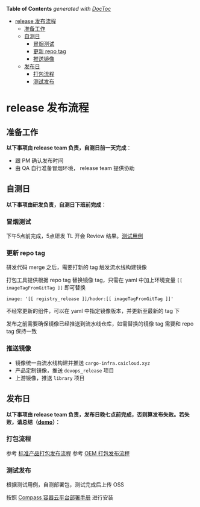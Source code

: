 <!-- START doctoc generated TOC please keep comment here to allow auto update -->
<!-- DON'T EDIT THIS SECTION, INSTEAD RE-RUN doctoc TO UPDATE -->
**Table of Contents**  *generated with [DocToc](https://github.com/thlorenz/doctoc)*

- [release 发布流程](#release-%E5%8F%91%E5%B8%83%E6%B5%81%E7%A8%8B)
  - [准备工作](#%E5%87%86%E5%A4%87%E5%B7%A5%E4%BD%9C)
  - [自测日](#%E8%87%AA%E6%B5%8B%E6%97%A5)
    - [冒烟测试](#%E5%86%92%E7%83%9F%E6%B5%8B%E8%AF%95)
    - [更新 repo tag](#%E6%9B%B4%E6%96%B0-repo-tag)
    - [推送镜像](#%E6%8E%A8%E9%80%81%E9%95%9C%E5%83%8F)
  - [发布日](#%E5%8F%91%E5%B8%83%E6%97%A5)
    - [打包流程](#%E6%89%93%E5%8C%85%E6%B5%81%E7%A8%8B)
    - [测试发布](#%E6%B5%8B%E8%AF%95%E5%8F%91%E5%B8%83)

<!-- END doctoc generated TOC please keep comment here to allow auto update -->

# release 发布流程

## 准备工作

**以下事项由 release team 负责，自测日前一天完成**：

* 跟 PM 确认发布时间
* 由 QA 自行准备冒烟环境， release team 提供协助
 
## 自测日

**以下事项由研发负责，自测日下班前完成**：

### 冒烟测试

下午5点前完成，5点研发 TL 开会 Review 结果。[测试用例](https://docs.google.com/spreadsheets/d/1OVmGzSTieJuZA0q01npleWbXe2v8hSUgakEzWxN9Oec/edit#gid=2033378945)

### 更新 repo tag

研发代码 merge 之后，需要打新的 tag 触发流水线构建镜像

打包工具提供根据 repo tag 替换镜像 tag，只需在 yaml 中加上环境变量 `[[ imageTagFromGitTag ]]` 即可替换

```
image: '[[ registry_release ]]/hodor:[[ imageTagFromGitTag ]]'
```

不经常更新的组件，可以在 yaml 中指定镜像版本，并更新至最新的 tag 下

发布之前需要确保镜像已经推送到流水线仓库，如需替换的镜像 tag 需要和 repo tag 保持一致

### 推送镜像

- 镜像统一由流水线构建并推送 `cargo-infra.caicloud.xyz`
- 产品定制镜像，推送 `devops_release` 项目
- 上游镜像，推送 `library` 项目

## 发布日

**以下事项由 release team 负责，发布日晚七点前完成，否则算发布失败。若失败，请总结（[demo](https://github.com/caicloud/platform/issues/683)）**：

### 打包流程

参考 [标准产品打包发布流程](./package.md)
参考 [ OEM 打包发布流程](./oem-package.md)

### 测试发布

根据测试用例，自测部署包，测试完成后上传 OSS

按照 [Compass 容器云平台部署手册](https://docs.google.com/document/d/1BrLNUsbSpDM_v4Owv97fLCnG_ccIA2eULu8_Sx80Eyc/edit#heading=h.2yy1aubfzm7r) 进行安装